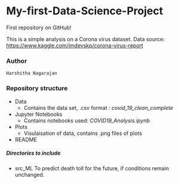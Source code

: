 # My-first-Data-Science-Project
First repository on GitHub!

This is a simple analysis on a Corona virus dataset.
Data source: https://www.kaggle.com/imdevskp/corona-virus-report

### Author 
    Harshitha Nagarajan
### Repository structure
- Data
    - Contains the data set, .csv format : *covid_19_clean_complete*
- Jupyter Notebooks
    - Contains notebooks used: *COVID19_Analysis.ipynb*
- Plots
    - Visulaisation of data, contains .png files of plots
- README
    
 ##### Directories to include
 - src_ML 
    To predict death toll for the future, if conditions remain unchanged.
